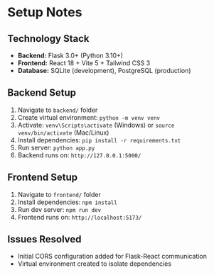 # Setup Notes

## Technology Stack
- **Backend:** Flask 3.0+ (Python 3.10+)
- **Frontend:** React 18 + Vite 5 + Tailwind CSS 3
- **Database:** SQLite (development), PostgreSQL (production)

## Backend Setup
1. Navigate to `backend/` folder
2. Create virtual environment: `python -m venv venv`
3. Activate: `venv\Scripts\activate` (Windows) or `source venv/bin/activate` (Mac/Linux)
4. Install dependencies: `pip install -r requirements.txt`
5. Run server: `python app.py`
6. Backend runs on: `http://127.0.0.1:5000/`

## Frontend Setup
1. Navigate to `frontend/` folder
2. Install dependencies: `npm install`
3. Run dev server: `npm run dev`
4. Frontend runs on: `http://localhost:5173/`

## Issues Resolved
- Initial CORS configuration added for Flask-React communication
- Virtual environment created to isolate dependencies